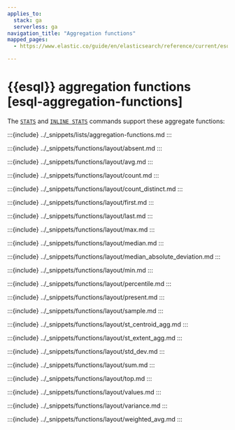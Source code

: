 ```yaml
---
applies_to:
  stack: ga
  serverless: ga
navigation_title: "Aggregation functions"
mapped_pages:
  - https://www.elastic.co/guide/en/elasticsearch/reference/current/esql-functions-operators.html#esql-agg-functions

---
```


# {{esql}} aggregation functions [esql-aggregation-functions]


The [`STATS`](/reference/query-languages/esql/commands/stats-by.md) and [`INLINE STATS`](/reference/query-languages/esql/commands/inlinestats-by.md) commands support these aggregate functions:

:::{include} ../_snippets/lists/aggregation-functions.md
:::

:::{include} ../_snippets/functions/layout/absent.md
:::

:::{include} ../_snippets/functions/layout/avg.md
:::

:::{include} ../_snippets/functions/layout/count.md
:::

:::{include} ../_snippets/functions/layout/count_distinct.md
:::

:::{include} ../_snippets/functions/layout/first.md
:::

:::{include} ../_snippets/functions/layout/last.md
:::

:::{include} ../_snippets/functions/layout/max.md
:::

:::{include} ../_snippets/functions/layout/median.md
:::

:::{include} ../_snippets/functions/layout/median_absolute_deviation.md
:::

:::{include} ../_snippets/functions/layout/min.md
:::

:::{include} ../_snippets/functions/layout/percentile.md
:::

:::{include} ../_snippets/functions/layout/present.md
:::

:::{include} ../_snippets/functions/layout/sample.md
:::

:::{include} ../_snippets/functions/layout/st_centroid_agg.md
:::

:::{include} ../_snippets/functions/layout/st_extent_agg.md
:::

:::{include} ../_snippets/functions/layout/std_dev.md
:::

:::{include} ../_snippets/functions/layout/sum.md
:::

:::{include} ../_snippets/functions/layout/top.md
:::

:::{include} ../_snippets/functions/layout/values.md
:::

:::{include} ../_snippets/functions/layout/variance.md
:::

:::{include} ../_snippets/functions/layout/weighted_avg.md
:::
